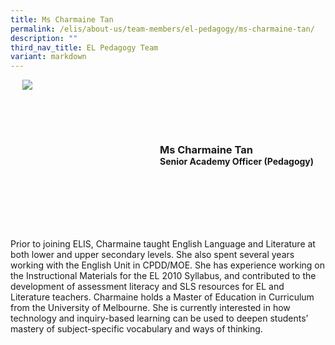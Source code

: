 ```yaml
---
title: Ms Charmaine Tan
permalink: /elis/about-us/team-members/el-pedagogy/ms-charmaine-tan/
description: ""
third_nav_title: EL Pedagogy Team
variant: markdown
---
```

<div class="flex">
	<div class="imgCrop">
		<img src="/images/Team%20Members/charmaine_Use%20for%20website.jpg" class="m-0"></div>
		<div class="flex-col">
		<h3 class="m-0"><strong>Ms Charmaine Tan</strong></h3>
		<strong>Senior Academy Officer (Pedagogy)</strong>
	</div>
	</div>

<style>
	.m-0 {
		margin: 0 !important;
	}
	.flex {
		display: flex;
		justify-content: center;
		align-items: center; 
		gap: 20px;
	flex-wrap: wrap;
	}
.imgCrop {
    width: 200px !important;
    aspect-ratio: 5/6;
	overflow: hidden;
}
	.flex-col {
		display: flex;
		flex-direction: column;
	}
</style>
		 
Prior to joining ELIS, Charmaine taught English Language and Literature at both lower and upper secondary levels. She also spent several years working with the English Unit in CPDD/MOE. She has experience working on the Instructional Materials for the EL 2010 Syllabus, and contributed to the development of assessment literacy and SLS resources for EL and Literature teachers. Charmaine holds a Master of Education in Curriculum from the University of Melbourne. She is currently interested in how technology and inquiry-based learning can be used to deepen students’ mastery of subject-specific vocabulary and ways of thinking.